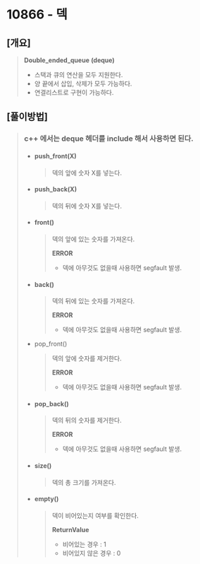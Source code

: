 10866 - 덱
==========

[개요]
--
>**Double_ended_queue** **(deque)**
>
> * 스택과 큐의 연산을 모두 지원한다.
> * 양 끝에서 삽입, 삭제가 모두 가능하다.
> * 연결리스트로 구현이 가능하다.

[풀이방법]
--
> ### c++ 에서는 deque 헤더를 include 해서 사용하면 된다.
> * #### push_front(X)
>   > 덱의 앞에 숫자 X를 넣는다.
> * #### push_back(X)
>   > 덱의 뒤에 숫자 X를 넣는다.
> * #### front()
>   > 덱의 앞에 있는 숫자를 가져온다.
>   >
>   > **ERROR**
>   > * 덱에 아무것도 없을때 사용하면 segfault 발생.
> * #### back()
>   > 덱의 뒤에 있는 숫자를 가져온다.
>   >
>   > **ERROR**
>   > * 덱에 아무것도 없을때 사용하면 segfault 발생.
> * pop_front()
>   > 덱의 앞에 숫자를 제거한다.
>   >
>   > **ERROR**
>   > * 덱에 아무것도 없을때 사용하면 segfault 발생.
> * #### pop_back()
>   > 덱의 뒤의 숫자를 제거한다.
>   >
>   > **ERROR**
>   > * 덱에 아무것도 없을때 사용하면 segfault 발생.
> * #### size()
>   > 덱의 총 크기를 가져온다.
> * #### empty()
>   > 덱이 비어있는지 여부를 확인한다.
>   >
>   > **ReturnValue**
>   > * 비어있는 경우 : 1
>   > * 비어있지 않은 경우 : 0
